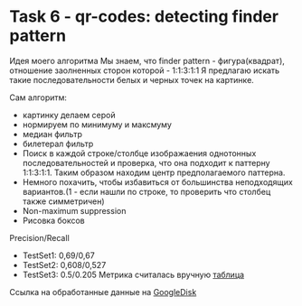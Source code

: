 # Task 6 - qr-codes: detecting finder pattern
Идея моего алгоритма
Мы знаем, что finder pattern - фигура(квадрат), отношение заолненных сторон которой - 1:1:3:1:1 
Я предлагаю искать такие последовательности белых и черных точек на картинке.

Сам алгоритм:
- картинку делаем серой
- нормируем по минимуму и максмуму
- медиан фильтр
- билетерал фильтр
- Поиск в каждой строке/столбце изображаения однотонных последовательностей и проверка, что она подходит к паттерну 1:1:3:1:1. Таким образом находим центр предполагаемого паттерна.
- Немного похачить, чтобы избавиться от большинства неподходящих вариантов.(1 - если нашли по строке, то проверить что столбец также симметричен)
- Non-maximum suppression
- Рисовка боксов


Precision/Recall
- TestSet1: 0,69/0,67
- TestSet2: 0,608/0,527
- TestSet3: 0.5/0.205
Метрика считалась вручную [таблица](https://docs.google.com/spreadsheets/d/1SR2zrWLiCzkhu38AXZg_lx9AveeMQtKu2nGNusNeePQ/edit?usp=sharing)




Ссылка на обработанные данные на [GoogleDisk](https://vk.com/away.php?utf=1&to=https%3A%2F%2Fdrive.google.com%2Fdrive%2Ffolders%2F155InSjaBxX-4U1ae8jdy5_Jj5dGQOAZV%3Fusp%3Dsharing)


